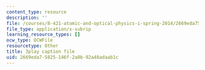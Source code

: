 ```yaml
---
content_type: resource
description: ''
file: /courses/8-421-atomic-and-optical-physics-i-spring-2014/2669eda75825146f2a8b92a48adaab1c_iwQ49oG-DO8.srt
file_type: application/x-subrip
learning_resource_types: []
ocw_type: OCWFile
resourcetype: Other
title: 3play caption file
uid: 2669eda7-5825-146f-2a8b-92a48adaab1c
---
```

